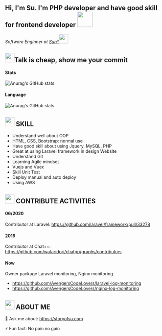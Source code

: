 <h2> Hi, I'm Su. I'm PHP developer and have good skill for frontend developer  <img src="https://media.giphy.com/media/mGcNjsfWAjY5AEZNw6/giphy.gif" width="50"></h2>
<p><em>Software Enginner at <a href="https://sun-asterisk.vn">Sun*</a><img src="https://media.giphy.com/media/fYSnHlufseco8Fh93Z/giphy.gif" width="30">

</em></p>

## <img src="https://i.imgur.com/UJ28LDz.jpg" width="30" />Talk is cheap, show me your commit  
#### Stats
![Anurag's GitHub stats](https://github-readme-stats.vercel.app/api?username=sunh-2087&show_icons=true&theme=synthwave)
#### Language
![Anurag's GitHub stats](https://github-readme-stats.vercel.app/api/top-langs/?username=sunh-2087&show_icons=true&theme=synthwave)



## <img src="https://emojis.slackmojis.com/emojis/images/1588315024/8823/hyperkitty.gif?1588315024" width="30" /> SKILL
- Understand well about OOP 
- HTML, CSS, Bootstrap: normal use 
- Have good skill about using Jquery, MySQL, PHP
- Great at using Laravel framework in design Website 
- Understand Git 
- Learning Agile mindset
- Vuejs and Vuex
- Skill Unit Test
- Deploy manual and auto deploy
- Using AWS




## <img src="https://images.viblo.asia/a22cc9ed-e446-4eae-ad55-1ddf8afbaa54.gif" width="30" /> CONTRIBUTE ACTIVITIES
#### 06/2020
Contributor at Laravel: https://github.com/laravel/framework/pull/33278
#### 2019

Contributor at Chat++: https://github.com/wataridori/chatpp/graphs/contributors

#### Now
Owner package Laravel monitoring, Nginx monitoring
- https://github.com/AvengersCodeLovers/laravel-log-monitoring
- https://github.com/AvengersCodeLovers/nginx-log-monitoring

## <img src="https://i.imgur.com/g4uAchW.gif" width="30" /> ABOUT ME
💬 Ask me about: https://storyofsu.com

⚡ Fun fact: No pain no gain
